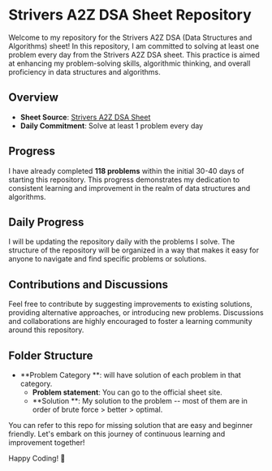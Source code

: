 # Strivers A2Z DSA Sheet Repository

Welcome to my repository for the Strivers A2Z DSA (Data Structures and Algorithms) sheet! In this repository, I am committed to solving at least one problem every day from the Strivers A2Z DSA sheet. This practice is aimed at enhancing my problem-solving skills, algorithmic thinking, and overall proficiency in data structures and algorithms.

## Overview

- **Sheet Source**: [ Strivers A2Z DSA Sheet ](https://takeuforward.org/strivers-a2z-dsa-course/strivers-a2z-dsa-course-sheet-2/)
- **Daily Commitment**: Solve at least 1 problem every day

## Progress

I have already completed **118 problems** within the initial 30-40 days of starting this repository. This progress demonstrates my dedication to consistent learning and improvement in the realm of data structures and algorithms.

## Daily Progress

I will be updating the repository daily with the problems I solve. The structure of the repository will be organized in a way that makes it easy for anyone to navigate and find specific problems or solutions.

## Contributions and Discussions

Feel free to contribute by suggesting improvements to existing solutions, providing alternative approaches, or introducing new problems. Discussions and collaborations are highly encouraged to foster a learning community around this repository.

## Folder Structure

- **Problem Category **: will have solution of each problem in that category.
  - **Problem statement**: You can go to the official sheet site.
  - **Solution **: My solution to the problem -- most of them are in order of brute force > better > optimal.
  



You can refer to this repo for missing solution that are easy and beginner friendly.
Let's embark on this journey of continuous learning and improvement together!

Happy Coding! 🚀
